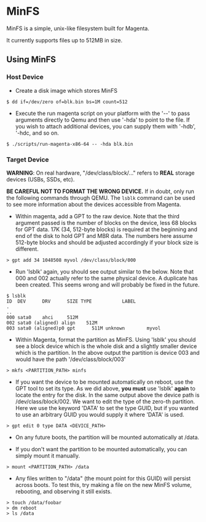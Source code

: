 # MinFS

MinFS is a simple, unix-like filesystem built for Magenta.

It currently supports files up to 512MB in size.

## Using MinFS

### Host Device

 * Create a disk image which stores MinFS
```shell
$ dd if=/dev/zero of=blk.bin bs=1M count=512
```
 * Execute the run magenta script on your platform with the '--' to pass
   arguments directly to Qemu and then use '-hda' to point to the file. If you
   wish to attach additional devices, you can supply them with '-hdb', '-hdc,
   and so on.
```shell
$ ./scripts/run-magenta-x86-64 -- -hda blk.bin
```

### Target Device

**WARNING**: On real hardware, "/dev/class/block/..." refers to **REAL** storage
devices (USBs, SSDs, etc).

**BE CAREFUL NOT TO FORMAT THE WRONG DEVICE.** If in doubt, only run the
following commands through QEMU.
The `lsblk` command can be used to see more information about the devices
accessible from Magenta.

 * Within magenta, add a GPT to the raw device. Note that the third argument
   passed is the number of blocks on the device, less 68 blocks for GPT data.
   17K (34, 512-byte blocks) is required at the beginning and end of the disk
   to hold GPT and MBR data. The numbers here assume 512-byte blocks and should
   be adjusted accordingly if your block size is different.
```
> gpt add 34 1048508 myvol /dev/class/block/000
```

 * Run 'lsblk' again, you should see output similar to the below. Note that 000
   and 002 actually refer to the same physical device. A duplicate has been
   created. This seems wrong and will probably be fixed in the future.
```
$ lsblk
ID  DEV      DRV      SIZE TYPE           LABEL
.
..
000 sata0    ahci     512M
002 sata0 (aligned) align    512M
003 sata0 (aligned)p0 gpt      511M unknown        myvol
```

 * Within Magenta, format the partition as MinFS. Using 'lsblk' you should see
   a block device which is the whole disk and a slightly smaller device which
   is the partition. In the above output the partition is device 003 and would
   have the path '/dev/class/block/003'
```
> mkfs <PARTITION_PATH> minfs
```

 * If you want the device to be mounted automatically on reboot, use the GPT
   tool to set its type. As we did above, **you must** use 'lsblk' **again**
   to locate the entry for the disk. In the same output above the device path
   is /dev/class/block/002. We want to edit the type of the zero-th partition.
   Here we use the keyword 'DATA' to set the type GUID, but if you wanted to
   use an arbitrary GUID you would supply it where 'DATA' is used.
```
> gpt edit 0 type DATA <DEVICE_PATH>
```

 * On any future boots, the partition will be mounted automatically at /data.
 
 * If you don't want the partition to be mounted automatically, you can simply
   mount it manually.
```
> mount <PARTITION_PATH> /data
```

 * Any files written to "/data" (the mount point for this GUID) will persist
   across boots. To test this, try making a file on the new MinFS volume,
   rebooting, and observing it still exists.
```
> touch /data/foobar
> dm reboot
> ls /data
```
